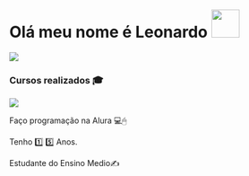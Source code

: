 <!DOCTYPE html>
<html>
<head>
	<meta charset="utf-8">
</head>
<body>
<h1> Olá meu nome é Leonardo <img src="https://media.giphy.com/media/VgCDAzcKvsR6OM0uWg/giphy.gif" width="50"></h1>
<img src = "https://img.ibxk.com.br/2013/8/materias/93004181229161011.gif">
<h3> Cursos realizados 🎓 </h3>
<img src="https://camo.githubusercontent.com/9ed64b042a76b8a97016e877cbaee0d6df224a148034afef658d841cf0cd1791/68747470733a2f2f63756c746f667468657061727479706172726f742e636f6d2f706172726f74732f68642f6c6170746f705f706172726f742e676966">

<p> Faço programação na Alura 💻🖱 </p>
<p> Tenho 1️⃣  5️⃣ Anos. </p>
<p> Estudante do Ensino Medio✍️ </p>
</body>
</html>
